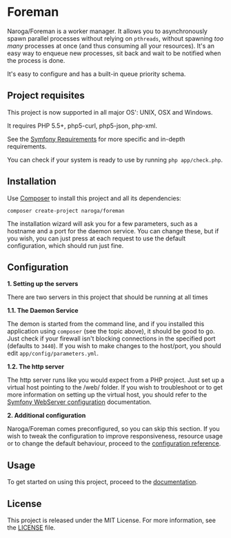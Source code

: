 Foreman
=======

Naroga/Foreman is a worker manager. It allows you to asynchronously spawn parallel processes
without relying on `pthreads`, without spawning *too many* processes at once (and thus consuming
all your resources). It's an easy way to enqueue new processes, sit back and
wait to be notified when the process is done.

It's easy to configure and has a built-in queue priority schema.

Project requisites
------------------

This project is now supported in all major OS': UNIX, OSX and Windows.

It requires PHP 5.5+, php5-curl, php5-json, php-xml.

See the [Symfony Requirements](http://symfony.com/doc/current/reference/requirements.html)
for more specific and in-depth requirements.

You can check if your system is ready to use by running `php app/check.php`.

Installation
------------

Use [Composer](https://getcomposer.org) to install this project and all its dependencies:

    composer create-project naroga/foreman
    
The installation wizard will ask you for a few parameters, such as a hostname and a port for the 
daemon service. You can change these, but if you wish, you can just press <ENTER> at each
request to use the default configuration, which should run just fine.
    
Configuration
-------------

**1. Setting up the servers**

There are two servers in this project that should be running at all times

**1.1. The Daemon Service**

The demon is started from the command line, and if you installed this application using
`composer` (see the topic above), it should be good to go. Just check if your firewall
isn't blocking connections in the specified port (defaults to `3440`). If you wish to make
changes to the host/port, you should edit `app/config/parameters.yml`.

**1.2. The http server**

The http server runs like you would expect from a PHP project. Just set up a virtual host pointing
to the /web/ folder. If you wish to troubleshoot or to get more information on setting up the virtual host,
you should refer to the 
[Symfony WebServer configuration](http://symfony.com/doc/current/cookbook/configuration/web_server_configuration.html) 
documentation.

**2. Additional configuration**

Naroga/Foreman comes preconfigured, so you can skip this section. If you wish to 
tweak the configuration to improve responsiveness, resource usage or to change the default behaviour, proceed to the 
[configuration reference](/src/AppBundle/Resources/doc/configuration.md).

Usage
-----

To get started on using this project, proceed to the [documentation](/src/AppBundle/Resources/doc/index.md).

License
-------

This project is released under the MIT License. For more information, see the [LICENSE](/LICENSE) file.